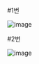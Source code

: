 #1번

![image](https://user-images.githubusercontent.com/50469718/95643949-dc087200-0aed-11eb-969e-7a8c9ca3e81a.png)

#2번

![image](https://user-images.githubusercontent.com/50469718/95643981-0e19d400-0aee-11eb-9d75-261d36241475.png)
